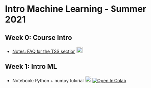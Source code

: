 # Intro Machine Learning - Summer 2021


## Week 0: Course Intro

* [Notes: FAQ for the TSS section](notes/tss-faq) <a href="notes/tss-faq.pdf"><img src="/intro-ml-tss21/pdf.svg" alt="PDF" height="20px"></a>

## Week 1: Intro ML

* Notebook: Python + numpy tutorial <a href="notebooks/notebooks/1-python-numpy-tutorial.pdf"><img src="/intro-ml-tss21/pdf.svg" alt="PDF" height="20px"></a>  [![Open In Colab](https://colab.research.google.com/assets/colab-badge.svg)](https://colab.research.google.com/github/ffund/ml-notebooks/blob/master/notebooks/1-python-numpy-tutorial.ipynb)

